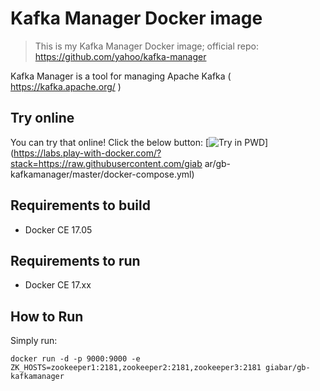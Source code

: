 # Kafka Manager Docker image

> This is my Kafka Manager Docker image; official repo: https://github.com/yahoo/kafka-manager

Kafka Manager is a tool for managing Apache Kafka ( https://kafka.apache.org/ )

## Try online
You can try that online! Click the below button:
[![Try in PWD](https://raw.githubusercontent.com/play-with-docker/stacks/master/assets/images/button.png)](https://labs.play-with-docker.com/?stack=https://raw.githubusercontent.com/giab
ar/gb-kafkamanager/master/docker-compose.yml)



## Requirements to build

* Docker CE 17.05

## Requirements to run

* Docker CE 17.xx

## How to Run

Simply run:

```
docker run -d -p 9000:9000 -e ZK_HOSTS=zookeeper1:2181,zookeeper2:2181,zookeeper3:2181 giabar/gb-kafkamanager
```
